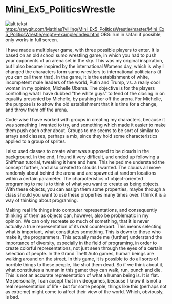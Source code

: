 # Mini_Ex5_PoliticsWrestle
![alt tekst](https://github.com/MathiasTvilling/Mini_Ex5_PoliticsWrestle/blob/master/Sk%C3%A6rmbillede%202018-03-12%20kl.%2020.57.48.png)
https://rawgit.com/MathiasTvilling/Mini_Ex5_PoliticsWrestle/master/Mini_Ex5_PoliticsWrestle/empty-example/index.html
OBS: run in safari if possible, only works in full screen.


I have made a multiplayer game, with three possible players to enter. It is based on an old school sumo wrestling game, in which you had to push your opponents of an arena set in the sky. This was my original inspiration, but I also became inspired by the international Womens day, which is why I changed the characters form sumo wrestlers to international politicians (if you can call them that). In the game, it is the establishment of white, incompetent male leaders of the world, Putin and Trump, vs. a really cool woman in my opinion, Michelle Obama. The objective is for the players controlling what I have dubbed "the white guys" to fend of the closing in on equality presented by Michelle, by pushing her off the arena. For Michelle, the purpose is to show the old establishment that it is time for a change, and throw them off the arena. 


Code-wise I have worked with groups in creating my characters, because it was something I wanted to try, and something which made it easier to make them push each other about. Groups to me seems to be sort of similar to arrays and classes, perhaps a mix, since they hold some characteristics applied to a group of sprites. 


I also used classes to create what was supposed to be clouds in the background. In the end, I found it very difficult, and ended up following a Shiffman tutorial, tweaking it here and here. This helped me understand the concept further, and also created to clouds I wanted. The clouds all move randomly about behind the arena and are spawned at random locations within a certain parameter. The characteristics of object-oriented programing to me is to think of what you want to create as being objects. With these objects, you can assign them some properties, maybe through a class should you want to use these properties many times over. I think it is a way of thinking about programing. 


Making real life things into computer representations, and consequently thinking of them as objects can, however, also be problematic in my opinion. We can only recreate so much of something, that it is never actually a true representation of its real counterpart. This means selecting what is important, what constitutes something. This is down to those who make it, the programmers. This actually made me (further) understand the importance of diversity, especially in the field of programing, in order to create colorful representations, not just seen through the eyes of a certain selection of people. 
In the Grand Theft Auto games, human beings are walking around on the street. In this game, it is possible to do all sorts of horrible things to these people, like shot them dead. So if we think about it, what constitutes a human in this game: they can walk, run, punch and die. This is not an accurate representation of what a human being is. It is flat. Me personally, I can accept that in videogames, because I know it is not a real representation of life - but for some people, things like this (perhaps not as extreme) might come to affect their view of the world. Which, obviously, is bad. 
